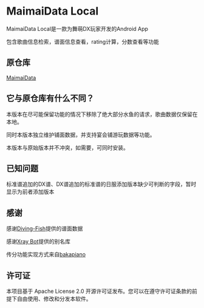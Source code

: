 # MaimaiData Local

MaimaiData Local是一款为舞萌DX玩家开发的Android App

包含歌曲信息检索，谱面信息查看，rating计算，分数查看等功能

## 原仓库

[MaimaiData](https://github.com/PaperPig/MaimaiData)

## 它与原仓库有什么不同？

本版本在尽可能保留功能的情况下移除了绝大部分水鱼的请求，歌曲数据仅保留在本地。

同时本版本独立维护铺面数据，并支持宴会铺游玩数据等功能。

本版本与原始版本并不冲突，如需要，可同时安装。

## 已知问题
标准谱追加的DX谱、DX谱追加的标准谱的日服添加版本缺少可判断的字段，暂时显示为前者添加版本

## 感谢
感谢[Diving-Fish](https://github.com/Diving-Fish/maimaidx-prober)提供的谱面数据

感谢[Xray Bot](https://download.fanyu.site/maimai/alias.json)提供的别名库

传分功能实现方式来自[bakapiano](https://github.com/bakapiano/maimaidx-prober-updater-android)

## 许可证
本项目基于 Apache License 2.0 开源许可证发布。您可以在遵守许可证条款的前提下自由使用、修改和分发本软件。